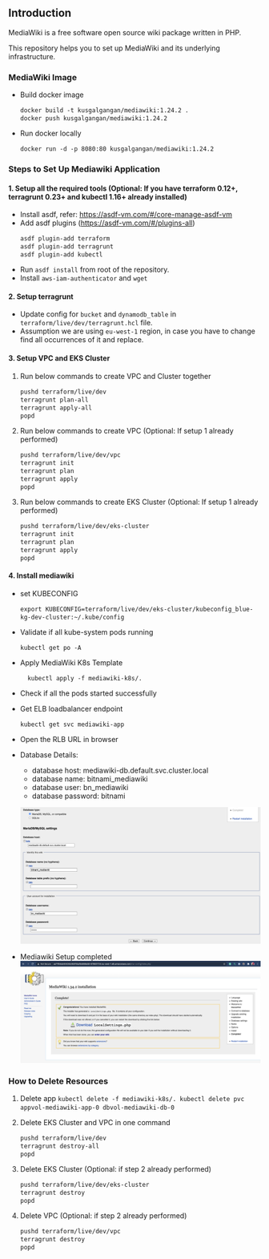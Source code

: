 ## Introduction
MediaWiki is a free software open source wiki package written in PHP.

This repository helps you to set up MediaWiki and its underlying infrastructure.

### MediaWiki Image
* Build docker image
  ```
  docker build -t kusgalgangan/mediawiki:1.24.2 .
  docker push kusgalgangan/mediawiki:1.24.2
  ```
* Run docker locally
  ```
  docker run -d -p 8080:80 kusgalgangan/mediawiki:1.24.2
  ```

### Steps to Set Up Mediawiki Application
#### 1. Setup all the required tools (Optional: If you have terraform 0.12+, terragrunt 0.23+ and kubectl 1.16+ already installed)
* Install asdf, refer: https://asdf-vm.com/#/core-manage-asdf-vm
* Add asdf plugins (https://asdf-vm.com/#/plugins-all)
    ```
    asdf plugin-add terraform
    asdf plugin-add terragrunt
    asdf plugin-add kubectl
    ```
* Run `asdf install` from root of the repository.
* Install `aws-iam-authenticator` and `wget`

#### 2. Setup terragrunt
* Update config for `bucket` and `dynamodb_table` in `terraform/live/dev/terragrunt.hcl` file.
* Assumption we are using `eu-west-1` region, in case you have to change find all occurrences of it and replace.

#### 3. Setup VPC and EKS Cluster

  1. Run below commands to create VPC and Cluster together
      ```
      pushd terraform/live/dev
      terragrunt plan-all
      terragrunt apply-all
      popd
      ```

   2. Run below commands to create VPC (Optional: If setup 1 already performed)
        ```
        pushd terraform/live/dev/vpc
        terragrunt init
        terragrunt plan
        terragrunt apply
        popd
        ```
      
  3. Run below commands to create EKS Cluster (Optional: If setup 1 already performed)
        ```
        pushd terraform/live/dev/eks-cluster
        terragrunt init
        terragrunt plan
        terragrunt apply
        popd
        ```

#### 4. Install mediawiki
  * set KUBECONFIG
    ```
    export KUBECONFIG=terraform/live/dev/eks-cluster/kubeconfig_blue-kg-dev-cluster:~/.kube/config
    ```
  * Validate if all kube-system pods running
    ```
    kubectl get po -A
    ```
  * Apply MediaWiki K8s Template
    ```
      kubectl apply -f mediawiki-k8s/.
    ```
  * Check if all the pods started successfully
  * Get ELB loadbalancer endpoint
    ```
    kubectl get svc mediawiki-app
    ```
  * Open the RLB URL in browser
  * Database Details:
    - database host: mediawiki-db.default.svc.cluster.local
    - database name: bitnami_mediawiki
    - database user: bn_mediawiki
    - database password: bitnami
    
    ![Database Configuration](database-setup.png)
    
  * Mediawiki Setup completed
  ![Setup Completed](mediawiki-setup.png)
  


### How to Delete Resources
  1. Delete app
    ```
    kubectl delete -f mediawiki-k8s/.
    kubectl delete pvc appvol-mediawiki-app-0 dbvol-mediawiki-db-0
    ```
    
  2. Delete EKS Cluster and VPC in one command
        ```
        pushd terraform/live/dev
        terragrunt destroy-all
        popd
        ```
    
  3. Delete EKS Cluster (Optional: if step 2 already performed)
        ```
        pushd terraform/live/dev/eks-cluster
        terragrunt destroy
        popd
        ```
  4. Delete VPC (Optional: if step 2 already performed)
        ```
        pushd terraform/live/dev/vpc
        terragrunt destroy
        popd
        ```
